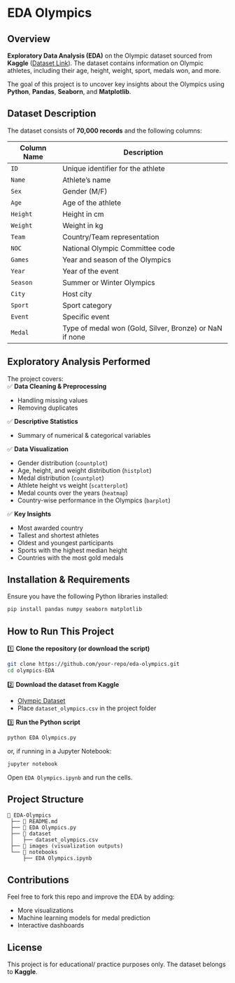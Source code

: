 # **EDA Olympics**

## **Overview**  
**Exploratory Data Analysis (EDA)** on the Olympic dataset sourced from **Kaggle** ([Dataset Link](https://www.kaggle.com/datasets/bhanupratapbiswas/olympic-data)). The dataset contains information on Olympic athletes, including their age, height, weight, sport, medals won, and more.  

The goal of this project is to uncover key insights about the Olympics using **Python**, **Pandas**, **Seaborn**, and **Matplotlib**.

## **Dataset Description**  
The dataset consists of **70,000 records** and the following columns:  

| Column Name | Description |
|-------------|------------|
| `ID` | Unique identifier for the athlete |
| `Name` | Athlete’s name |
| `Sex` | Gender (M/F) |
| `Age` | Age of the athlete |
| `Height` | Height in cm |
| `Weight` | Weight in kg |
| `Team` | Country/Team representation |
| `NOC` | National Olympic Committee code |
| `Games` | Year and season of the Olympics |
| `Year` | Year of the event |
| `Season` | Summer or Winter Olympics |
| `City` | Host city |
| `Sport` | Sport category |
| `Event` | Specific event |
| `Medal` | Type of medal won (Gold, Silver, Bronze) or NaN if none |

## **Exploratory Analysis Performed**  
The project covers:  
✅ **Data Cleaning & Preprocessing**  
   - Handling missing values  
   - Removing duplicates  

✅ **Descriptive Statistics**  
   - Summary of numerical & categorical variables  

✅ **Data Visualization**  
   - Gender distribution (`countplot`)  
   - Age, height, and weight distribution (`histplot`)  
   - Medal distribution (`countplot`)  
   - Athlete height vs weight (`scatterplot`)  
   - Medal counts over the years (`heatmap`)  
   - Country-wise performance in the Olympics (`barplot`)  

✅ **Key Insights**  
   - Most awarded country  
   - Tallest and shortest athletes  
   - Oldest and youngest participants  
   - Sports with the highest median height  
   - Countries with the most gold medals  

## **Installation & Requirements**  
Ensure you have the following Python libraries installed:  

```bash
pip install pandas numpy seaborn matplotlib
```

## **How to Run This Project**  

1️⃣ **Clone the repository (or download the script)**  
```bash
git clone https://github.com/your-repo/eda-olympics.git
cd olympics-EDA
```

2️⃣ **Download the dataset from Kaggle**  
   - [Olympic Dataset](https://www.kaggle.com/datasets/bhanupratapbiswas/olympic-data)  
   - Place `dataset_olympics.csv` in the project folder  

3️⃣ **Run the Python script**  
```bash
python EDA Olympics.py
```

or, if running in a Jupyter Notebook:  
```python
jupyter notebook
```
Open `EDA Olympics.ipynb` and run the cells.

## **Project Structure**  
```
📂 EDA-Olympics
 ├── 📄 README.md
 ├── 📄 EDA Olympics.py
 ├── 📂 dataset
 │   ├── dataset_olympics.csv
 ├── 📂 images (visualization outputs)
 └── 📂 notebooks
     ├── EDA Olympics.ipynb
```

## **Contributions**  
Feel free to fork this repo and improve the EDA by adding:  
- More visualizations  
- Machine learning models for medal prediction  
- Interactive dashboards  

## **License**  
This project is for educational/ practice purposes only. The dataset belongs to **Kaggle**.  
